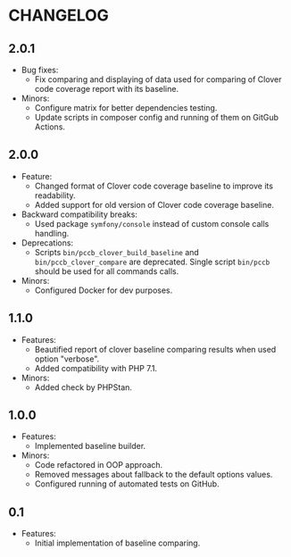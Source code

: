 CHANGELOG
=========

2.0.1
-----
* Bug fixes:
  * Fix comparing and displaying of data used for comparing of Clover code coverage report with its baseline.
* Minors:
  * Configure matrix for better dependencies testing.
  * Update scripts in composer config and running of them on GitGub Actions. 

2.0.0
-----
* Feature:
  * Changed format of Clover code coverage baseline to improve its readability.
  * Added support for old version of Clover code coverage baseline.
* Backward compatibility breaks:
  * Used package `symfony/console` instead of custom console calls handling.
* Deprecations:
  * Scripts `bin/pccb_clover_build_baseline` and `bin/pccb_clover_compare` are deprecated.
    Single script `bin/pccb` should be used for all commands calls.
* Minors:
  * Configured Docker for dev purposes.

1.1.0
-----
* Features:
  * Beautified report of clover baseline comparing results when used option "verbose".
  * Added compatibility with PHP 7.1.
* Minors:
  * Added check by PHPStan.

1.0.0
-----
* Features:
  * Implemented baseline builder.
* Minors:
  * Code refactored in OOP approach.
  * Removed messages about fallback to the default options values.
  * Configured running of automated tests on GitHub. 

0.1
---
* Features:
  * Initial implementation of baseline comparing.
